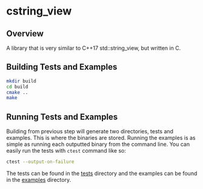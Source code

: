 # cstring_view

## Overview

A library that is very similar to C++17 std::string_view, but written in C.

## Building Tests and Examples
```bash
mkdir build
cd build
cmake ..
make
```

## Running Tests and Examples
Building from previous step will generate two directories, tests and examples. This is where the binaries are stored. Running the examples is as simple as running each outputted binary from the command line. You can easily run the tests with `ctest` command like so:
```bash
ctest --output-on-failure
```

The tests can be found in the [tests](tests) directory and the examples can be found in the [examples](examples) directory.



